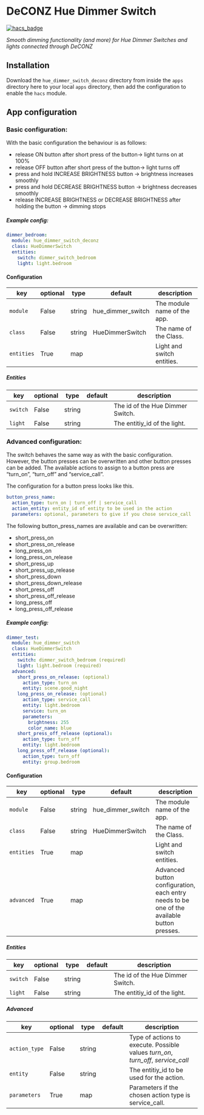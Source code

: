 # DeCONZ Hue Dimmer Switch

[![hacs_badge](https://img.shields.io/badge/HACS-Custom-orange.svg?style=for-the-badge)](https://github.com/custom-components/hacs)

_Smooth dimming functionality (and more) for Hue Dimmer Switches and lights connected through DeCONZ_

## Installation

Download the `hue_dimmer_switch_deconz` directory from inside the `apps` directory here to your local `apps` directory, then add the configuration to enable the `hacs` module.

## App configuration

### Basic configuration:
With the basic configuration the behaviour is as follows:

* release ON button after short press of the button-> light turns on at 100%
* release OFF button after short press of the button-> light turns off
* press and hold INCREASE BRIGHTNESS button -> brightness increases smoothly
* press and hold DECREASE BRIGHTNESS button -> brightness decreases smoothly
* release INCREASE BRIGHTNESS or DECREASE BRIGHTNESS after holding the button -> dimming stops

##### Example config:

```yaml
dimmer_bedroom:
  module: hue_dimmer_switch_deconz
  class: HueDimmerSwitch
  entities:
    switch: dimmer_switch_bedroom
    light: light.bedroom
```
#### Configuration
key | optional | type | default | description
-- | -- | -- | -- | --
`module` | False | string | hue_dimmer_switch | The module name of the app.
`class` | False | string | HueDimmerSwitch | The name of the Class.
`entities` | True | map | | Light and switch entities.

##### Entities
key | optional | type | default | description
-- | -- | -- | -- | --
`switch` | False | string | | The id of the Hue Dimmer Switch.
`light` | False | string | | The entitiy_id of the light.

### Advanced configuration:
The switch behaves the same way as with the basic configuration. However, the button presses can be overwritten and other button presses can be added. The available actions to assign to a button press are “turn_on”, “turn_off” and “service_call”.

The configuration for a button press looks like this.
```yaml
button_press_name:
  action_type: turn_on | turn_off | service_call
  action_entity: entity_id of entity to be used in the action
  parameters: optional, parameters to give if you chose service_call
```
The following button_press_names are available and can be overwritten:

* short_press_on
* short_press_on_release
* long_press_on
* long_press_on_release
* short_press_up
* short_press_up_release
* short_press_down
* short_press_down_release
* short_press_off
* short_press_off_release
* long_press_off
* long_press_off_release

##### Example config:

```yaml
dimmer_test:
  module: hue_dimmer_switch
  class: HueDimmerSwitch
  entities:
    switch: dimmer_switch_bedroom (required)
    light: light.bedroom (required)
  advanced:
    short_press_on_release: (optional)
      action_type: turn_on
      entity: scene.good_night
    long_press_on_release: (optional)
      action_type: service_call
      entity: light.bedroom
      service: turn_on
      parameters:
        brightness: 255
        color_name: blue
    short_press_off_release (optional):
      action_type: turn_off
      entity: light.bedroom
    long_press_off_release (optional):
      action_type: turn_off
      entity: group.bedroom
```

#### Configuration
key | optional | type | default | description
-- | -- | -- | -- | --
`module` | False | string | hue_dimmer_switch | The module name of the app.
`class` | False | string | HueDimmerSwitch | The name of the Class.
`entities` | True | map | | Light and switch entities.
`advanced` | True | map | | Advanced button configuration, each entry needs to be one of the available button presses.

##### Entities
key | optional | type | default | description
-- | -- | -- | -- | --
`switch` | False | string | | The id of the Hue Dimmer Switch.
`light` | False | string | | The entitiy_id of the light.

##### Advanced
key | optional | type | default | description
-- | -- | -- | -- | --
`action_type` | False | string | | Type of actions to execute. Possible values _turn_on_, _turn_off_, _service_call_
`entity` | False | string | | The entitiy_id to be used for the action.
`parameters` | True | map | | Parameters if the chosen action type is service_call.

